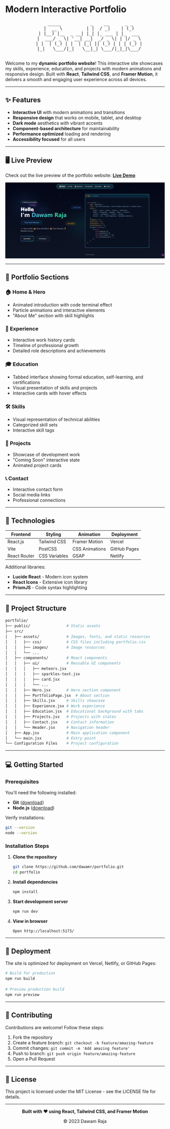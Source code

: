 # Modern Interactive Portfolio

<div align="center">
  <pre>
    _____           _    __      _ _
   |  __ \         | |  / _|    | (_)
   | |__) |__  _ __| |_| |_ ___ | |_  ___
   |  ___/ _ \| '__| __|  _/ _ \| | |/ _ \
   | |  | (_) | |  | |_| || (_) | | | (_) |
   |_|   \___/|_|   \__|_| \___/|_|_|\___/
  </pre>
</div>

Welcome to my **dynamic portfolio website**! This interactive site showcases my skills, experience, education, and projects with modern animations and responsive design. Built with **React**, **Tailwind CSS**, and **Framer Motion**, it delivers a smooth and engaging user experience across all devices.

---

## ✨ Features

- **Interactive UI** with modern animations and transitions
- **Responsive design** that works on mobile, tablet, and desktop
- **Dark mode** aesthetics with vibrant accents
- **Component-based architecture** for maintainability
- **Performance optimized** loading and rendering
- **Accessibility focused** for all users

---

## 🖥️ Live Preview

Check out the live preview of the portfolio website:
[**Live Demo**](https://dawam.dev)

![Portfolio Demo](./public/landing.png)

---

## 🧩 Portfolio Sections

### 🏠 Home & Hero

- Animated introduction with code terminal effect
- Particle animations and interactive elements
- "About Me" section with skill highlights

### 💼 Experience

- Interactive work history cards
- Timeline of professional growth
- Detailed role descriptions and achievements

### 🎓 Education

- Tabbed interface showing formal education, self-learning, and certifications
- Visual presentation of skills and projects
- Interactive cards with hover effects

### 🛠️ Skills

- Visual representation of technical abilities
- Categorized skill sets
- Interactive skill tags

### 🚀 Projects

- Showcase of development work
- "Coming Soon" interactive state
- Animated project cards

### 📞 Contact

- Interactive contact form
- Social media links
- Professional connections

---

## 🔧 Technologies

<div align="center">

| Frontend     | Styling       | Animation      | Deployment   |
| ------------ | ------------- | -------------- | ------------ |
| React.js     | Tailwind CSS  | Framer Motion  | Vercel       |
| Vite         | PostCSS       | CSS Animations | GitHub Pages |
| React Router | CSS Variables | GSAP           | Netlify      |

</div>

Additional libraries:

- **Lucide React** - Modern icon system
- **React Icons** - Extensive icon library
- **PrismJS** - Code syntax highlighting

---

## 📂 Project Structure

```bash
portfolio/
├── public/                # Static assets
├── src/
│   ├── assets/            # Images, fonts, and static resources
│   │   ├── css/           # CSS files including portfolio.css
│   │   ├── images/        # Image resources
│   │   └── ...
│   ├── components/        # React components
│   │   ├── ui/            # Reusable UI components
│   │   │   ├── meteors.jsx
│   │   │   ├── sparkles-text.jsx
│   │   │   ├── card.jsx
│   │   │   └── ...
│   │   ├── Hero.jsx       # Hero section component
│   │   ├── PortfolioPage.jsx  # About section
│   │   ├── Skills.jsx     # Skills showcase
│   │   ├── Experience.jsx # Work experience
│   │   ├── Education.jsx  # Educational background with tabs
│   │   ├── Projects.jsx   # Projects with states
│   │   ├── Contact.jsx    # Contact information
│   │   └── Header.jsx     # Navigation header
│   ├── App.jsx            # Main application component
│   └── main.jsx           # Entry point
└── Configuration Files    # Project configuration
```

---

## 💻 Getting Started

### Prerequisites

You'll need the following installed:

- **Git** ([download](https://git-scm.com/downloads))
- **Node.js** ([download](https://nodejs.org/))

Verify installations:

```bash
git --version
node --version
```

### Installation Steps

1. **Clone the repository**

   ```bash
   git clone https://github.com/dawamr/portfolio.git
   cd portfolio
   ```

2. **Install dependencies**

   ```bash
   npm install
   ```

3. **Start development server**

   ```bash
   npm run dev
   ```

4. **View in browser**
   ```
   Open http://localhost:5173/
   ```

---

## 🚀 Deployment

The site is optimized for deployment on Vercel, Netlify, or GitHub Pages:

```bash
# Build for production
npm run build

# Preview production build
npm run preview
```

---

## 🤝 Contributing

Contributions are welcome! Follow these steps:

1. Fork the repository
2. Create a feature branch: `git checkout -b feature/amazing-feature`
3. Commit changes: `git commit -m 'Add amazing feature'`
4. Push to branch: `git push origin feature/amazing-feature`
5. Open a Pull Request

---

## 📝 License

This project is licensed under the MIT License - see the LICENSE file for details.

---

<div align="center">
  <p>
    <strong>Built with ❤️ using React, Tailwind CSS, and Framer Motion</strong>
  </p>
  <p>
    © 2023 Dawam Raja
  </p>
</div>
